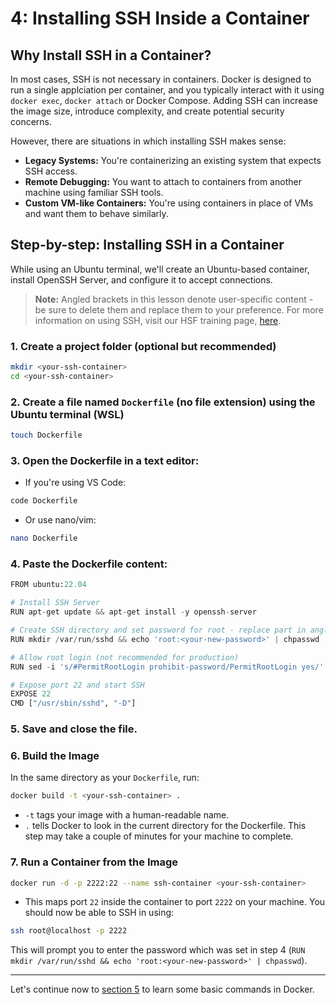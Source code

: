 # 4: Installing SSH Inside a Container
## Why Install SSH in a Container?
In most cases, SSH is not necessary in containers. Docker is designed to run a single applciation per container, and you typically interact with it using `docker exec`, `docker attach` or Docker Compose. Adding SSH can increase the image size, introduce complexity, and create potential security concerns.

However, there are situations in which installing SSH makes sense:
* **Legacy Systems:** You're containerizing an existing system that expects SSH access.
* **Remote Debugging:** You want to attach to containers from another machine using familiar SSH tools.
* **Custom VM-like Containers:** You're using containers in place of VMs and want them to behave similarly.
## Step-by-step: Installing SSH in a Container
While using an Ubuntu terminal, we'll create an Ubuntu-based container, install OpenSSH Server, and configure it to accept connections. 
> **Note:** Angled brackets in this lesson denote user-specific content - be sure to delete them and replace them to your preference.
> For more information on using SSH, visit our HSF training page, [here](https://hsf-training.github.io/hsf-training-ssh-webpage/).
### 1. Create a project folder (optional but recommended)
```bash
mkdir <your-ssh-container>
cd <your-ssh-container>
```
### 2. Create a file named `Dockerfile` (no file extension) using the Ubuntu terminal (WSL)
```bash
touch Dockerfile
```
### 3. Open the Dockerfile in a text editor:
* If you're using VS Code:
```Dockerfile
code Dockerfile
```
* Or use nano/vim:
```bash
nano Dockerfile
```
### 4. Paste the Dockerfile content:
```python
FROM ubuntu:22.04

# Install SSH Server
RUN apt-get update && apt-get install -y openssh-server

# Create SSH directory and set password for root - replace part in angle brackets
RUN mkdir /var/run/sshd && echo 'root:<your-new-password>' | chpasswd

# Allow root login (not recommended for production)
RUN sed -i 's/#PermitRootLogin prohibit-password/PermitRootLogin yes/' /etc/ssh/sshd_config

# Expose port 22 and start SSH
EXPOSE 22
CMD ["/usr/sbin/sshd", "-D"]
```
### 5. Save and close the file.
### 6. Build the Image
In the same directory as your `Dockerfile`, run:
```bash
docker build -t <your-ssh-container> .
```
* `-t` tags your image with a human-readable name.
* `.` tells Docker to look in the current directory for the Dockerfile.
This step may take a couple of minutes for your machine to complete.
### 7. Run a Container from the Image
```bash
docker run -d -p 2222:22 --name ssh-container <your-ssh-container>
```
* This maps port `22` inside the container to port `2222` on your machine.
You should now be able to SSH in using:
```bash
ssh root@localhost -p 2222
```
This will prompt you to enter the password which was set in step 4 (`RUN mkdir /var/run/sshd && echo 'root:<your-new-password>' | chpasswd`). 

---

Let's continue now to [section 5](05_basic-commands.md) to learn some basic commands in Docker.